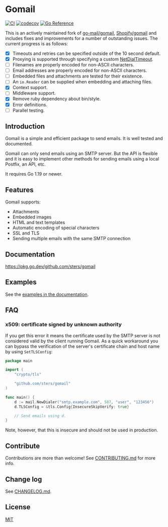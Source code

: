 # Gomail

[![CI](https://github.com/sters/gomail/actions/workflows/go.yml/badge.svg)](https://github.com/sters/gomail/actions/workflows/go.yml)
[![codecov](https://codecov.io/gh/sters/gomail/branch/master/graph/badge.svg)](https://codecov.io/gh/sters/gomail)
[![Go Reference](https://pkg.go.dev/badge/github.com/sters/gomail.svg)](https://pkg.go.dev/github.com/sters/gomail)

This is an actively maintained fork of [go-mail/gomail][1], [Shopify/gomail][2] and includes fixes and
improvements for a number of outstanding issues. The current progress is
as follows:

- [x] Timeouts and retries can be specified outside of the 10 second default.
- [x] Proxying is supported through specifying a custom [NetDialTimeout][3].
- [ ] Filenames are properly encoded for non-ASCII characters.
- [ ] Email addresses are properly encoded for non-ASCII characters.
- [ ] Embedded files and attachments are tested for their existence.
- [ ] An `io.Reader` can be supplied when embedding and attaching files.
- [x] Context support.
- [ ] Middleware support.
- [x] Remove ruby dependency about bin/style.
- [x] Error definitions.
- [ ] Parallel testing.

[1]: https://github.com/go-gomail/gomail
[2]: https://github.com/Shopify/gomail
[3]: https://pkg.go.dev/github.com/sters/gomail#NetDialTimeout


## Introduction

Gomail is a simple and efficient package to send emails. It is well tested and
documented.

Gomail can only send emails using an SMTP server. But the API is flexible and it
is easy to implement other methods for sending emails using a local Postfix, an
API, etc.

It requires Go 1.19 or newer.


## Features

Gomail supports:

- Attachments
- Embedded images
- HTML and text templates
- Automatic encoding of special characters
- SSL and TLS
- Sending multiple emails with the same SMTP connection


## Documentation

https://pkg.go.dev/github.com/sters/gomail


## Examples

See the [examples in the documentation](https://pkg.go.dev/github.com/sters/gomail#example-package).


## FAQ

### x509: certificate signed by unknown authority

If you get this error it means the certificate used by the SMTP server is not
considered valid by the client running Gomail. As a quick workaround you can
bypass the verification of the server's certificate chain and host name by using
`SetTLSConfig`:

```go
package main

import (
	"crypto/tls"

	"github.com/sters/gomail"
)

func main() {
	d := mail.NewDialer("smtp.example.com", 587, "user", "123456")
	d.TLSConfig = &tls.Config{InsecureSkipVerify: true}

	// Send emails using d.
}
```

Note, however, that this is insecure and should not be used in production.

## Contribute

Contributions are more than welcome! See [CONTRIBUTING.md](CONTRIBUTING.md) for
more info.


## Change log

See [CHANGELOG.md](CHANGELOG.md).


## License

[MIT](LICENSE)
